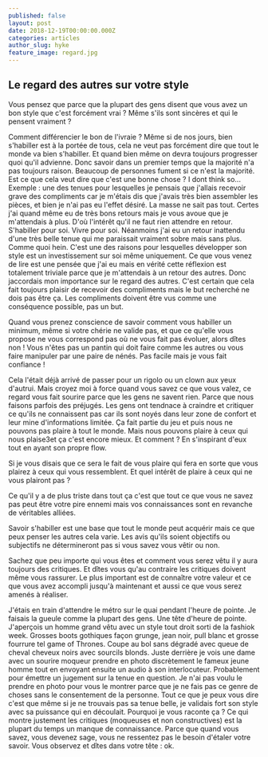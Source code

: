 ```yaml
---
published: false
layout: post
date: 2018-12-19T00:00:00.000Z
categories: articles
author_slug: hyke
feature_image: regard.jpg
---
```

## Le regard des autres sur votre style

Vous pensez que parce que la plupart des gens disent que vous avez un bon style que c'est forcément vrai ? Même s'ils sont sincères et qui le pensent vraiment ?

Comment différencier le bon de l'ivraie ? Même si de nos jours, bien s'habiller est à la portée de tous, cela ne veut pas forcément dire que tout le monde va bien s'habiller. Et quand bien même on devra toujours progresser quoi qu'il advienne. Donc savoir dans un premier temps que la majorité n'a pas toujours raison.
Beaucoup de personnes fument si ce n'est la majorité. Est ce que cela veut dire que c'est une bonne chose ? I dont think so...
Exemple : une des tenues pour lesquelles je pensais que j'allais recevoir grave des compliments car je m'étais dis que j'avais très bien assembler les pièces, et bien je n'ai pas eu l'effet désiré. La masse ne sait pas tout. Certes j'ai quand même eu de très bons retours mais je vous avoue que je m'attendais à plus. D'où l'intérêt qu'il ne faut rien attendre en retour. S'habiller pour soi. Vivre pour soi.
Néanmoins j'ai eu un retour inattendu d'une très belle tenue qui me paraissait vraiment sobre mais sans plus. Comme quoi hein. C'est une des raisons pour lesquelles développer son style est un investissement sur soi même uniquement.
Ce que vous venez de lire est une pensée que j'ai eu mais en vérité cette réflexion est totalement triviale parce que je m'attendais à un retour des autres. Donc jaccordais mon importance sur le regard des autres. C'est certain que cela fait toujours plaisir de recevoir des compliments mais le but recherché ne dois pas être ça. Les compliments doivent être vus comme une conséquence possible, pas un but.

Quand vous prenez conscience de savoir comment vous habiller un minimum, même si votre chérie ne valide pas, et que ce qu'elle vous propose ne vous correspond pas où ne vous fait pas évoluer, alors dîtes non ! Vous n'êtes pas un pantin qui doit faire comme les autres ou vous faire manipuler par une paire de nénés. Pas facile mais je vous fait confiance !

Cela l'était déjà arrivé de passer pour un rigolo ou un clown aux yeux d'autrui. Mais croyez moi à force quand vous savez ce que vous valez, ce regard vous fait sourire parce que les gens ne savent rien. Parce que nous faisons parfois des préjugés. Les gens ont tendnace à craindre et critiquer ce qu'ils ne connaissent pas car ils sont noyés dans leur zone de confort et leur mine d'informations limitée. Ça fait partie du jeu et puis nous ne pouvons pas plaire à tout le monde. Mais nous pouvons plaire à ceux qui nous plaise3et ça c'est encore mieux. Et comment ? En s'inspirant d'eux tout en ayant son propre flow.

Si je vous disais que ce sera le fait de vous plaire qui fera en sorte que vous plairez à ceux qui vous ressemblent. Et quel intérêt de plaire à ceux qui ne vous plairont pas ?

Ce qu'il y a de plus triste dans tout ça c'est que tout ce que vous ne savez pas peut être votre pire ennemi mais vos connaissances sont en revanche de véritables alliées.

Savoir s'habiller est une base que tout le monde peut acquérir mais ce que peux penser les autres cela varie. Les avis qu'ils soient objectifs ou subjectifs ne détermineront pas si vous savez vous vêtir ou non. 

Sachez que peu importe qui vous êtes et comment vous serez vêtu il y aura toujours des critiques. Et dîtes vous qu'au contraire les critiques doivent même vous rassurer. Le plus important est de connaître votre valeur et ce que vous avez accompli jusqu'à maintenant et aussi ce que vous serez amenés à réaliser. 

J'étais en train d'attendre le métro sur le quai pendant l'heure de pointe. Je faisais la gueule comme la plupart des gens. Une tête d'heure de pointe. J'aperçois un homme grand vêtu avec un style tout droit sorti de la fashiok week. Grosses boots gothiques façon grunge, jean noir, pull blanc et grosse fourrure tel game of Thrones. Coupe au bol sans dégradé avec queue de cheval cheveux noirs avec sourcils blonds.
Juste derrière je vois une dame avec un sourire moqueur prendre en photo discrètement le fameux jeune homme tout en envoyant ensuite un audio à son interlocuteur. Probablement pour émettre un jugement sur la tenue en question.
Je n'ai pas voulu le prendre en photo pour vous le montrer parce que je ne fais pas ce genre de choses sans le consentement de la personne. Tout ce que je peux vous dire c'est que même si je ne trouvais pas sa tenue belle, je validais fort son style avec sa puissance qui en découlait. 
Pourquoi je vous raconte ça ? Ce qui montre justement les critiques (moqueuses et non constructives) est la plupart du temps un manque de connaissance. Parce que quand vous savez, vous devenez sage, vous ne ressentez pas le besoin d'étaler votre savoir. Vous observez et dîtes dans votre tête : ok.

